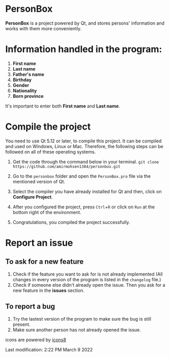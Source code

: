 # PersonBox
**PersonBox** is a project powered by Qt, and stores persons' information and works with them more conveniently.

# Information handled in the program:
1. **First name**
2. **Last name**
3. **Father's name**
4. **Birthday**
5. **Gender**
6. **Nationality**
7. **Born province**

It's important to enter both **First name** and **Last name**.

# Compile the project
You need to use Qt 5.12 or later, to compile this project. It can be compiled and used on Windows, Linux or Mac. Therefore, the following steps can be followed on all of these operating systems.

1. Get the code through the command below in your terminal.
`git clone https://github.com/amirmohsen1384/personbox.git`

2. Go to the `personbox` folder and open the `PersonBox.pro` file via the mentioned version of Qt.
3. Select the compiler you have already installed for Qt and then, click on **Configure Project**.
4. After you configured the project, press `Ctrl`+`R` or click on `Run` at the bottom right of the environment.
5. Congratulations, you compiled the project successfully.  

# Report an issue
## To ask for a new feature
1. Check if the feature you want to ask for is not already implemented (All changes in every version of the program is listed in the `changelog` file.)
2. Check if someone else didn't already open the issue. Then you ask for a new feature in the **issues** section.

## To report a bug
1. Try the lastest version of the program to make sure the bug is still present.
2. Make sure another person has not already opened the issue.

icons are powered by [icons8](https://icons8.com)

Last modification: 2:22 PM March 9 2022
